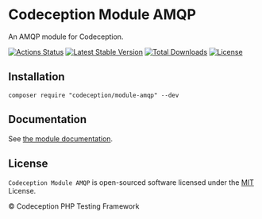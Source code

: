 # Codeception Module AMQP

An AMQP module for Codeception.

[![Actions Status](https://github.com/Codeception/module-amqp/workflows/CI/badge.svg)](https://github.com/Codeception/module-amqp/actions)
[![Latest Stable Version](https://poser.pugx.org/codeception/module-amqp/v/stable)](https://github.com/Codeception/module-amqp/releases)
[![Total Downloads](https://poser.pugx.org/codeception/module-amqp/downloads)](https://packagist.org/packages/codeception/module-amqp)
[![License](https://poser.pugx.org/codeception/module-amqp/license)](/LICENSE)

## Installation

```
composer require "codeception/module-amqp" --dev
```

## Documentation

See [the module documentation](https://codeception.com/docs/modules/AMQP).

## License

`Codeception Module AMQP` is open-sourced software licensed under the [MIT](/LICENSE) License.

© Codeception PHP Testing Framework

